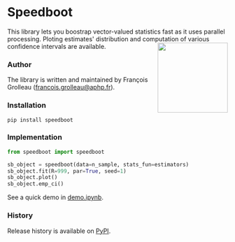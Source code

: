 # Speedboot
This library lets you boostrap vector-valued statistics fast as it uses parallel processing. Ploting estimates' distribution and computation of various confidence intervals are available. <img src="logo.pdf" align="right" alt="" width="160" />

### Author
The library is written and maintained by François Grolleau (francois.grolleau@aphp.fr).

### Installation
```
pip install speedboot
```

### Implementation
```python
from speedboot import speedboot

sb_object = speedboot(data=n_sample, stats_fun=estimators)
sb_object.fit(R=999, par=True, seed=1)
sb_object.plot()
sb_object.emp_ci()
```
See a quick demo in <a href="https://github.com/fcgrolleau/speedboot/blob/main/speedboot/demo.ipynb">demo.ipynb</a>.

### History
Release history is available on <a href="https://pypi.org/project/speedboot/">PyPI</a>.
